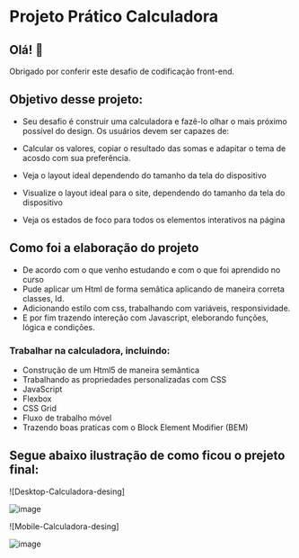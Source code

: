 # Projeto Prático Calculadora

## Olá! 👋

Obrigado por conferir este desafio de codificação front-end.

## Objetivo desse projeto:

* Seu desafio é construir uma calculadora e fazê-lo olhar o mais próximo possível do design.
Os usuários devem ser capazes de:

* Calcular os valores, copiar o resultado das somas e adapitar o tema de acosdo com sua preferência. 

* Veja o layout ideal dependendo do tamanho da tela do dispositivo
  
* Visualize o layout ideal para o site, dependendo do tamanho da tela do dispositivo 

* Veja os estados de foco para todos os elementos interativos na página  
  
## Como foi a elaboração do projeto
 * De acordo com o que venho estudando e com o que foi aprendido no curso
 * Pude aplicar um Html de forma semâtica aplicando de maneira correta classes, Id.
 * Adicionando estilo com css, trabalhando com variáveis, responsividade.
 * E por fim trazendo intereção com Javascript, eleborando funções, lógica e condições.
 
 ### Trabalhar na calculadora, incluindo:

 * Construção de um Html5 de maneira semântica
 * Trabalhando as propriedades personalizadas com
   CSS
 * JavaScript
 * Flexbox 
 * CSS Grid
 * Fluxo de trabalho móvel
 * Trazendo boas praticas com o Block Element Modifier (BEM)
  
## Segue abaixo ilustração de como ficou o prejeto final: 

![Desktop-Calculadora-desing]

![image](https://github.com/TiagoHenrique10/Interactive-rating-component-solution/assets/96561261/f1fd58e3-c5f7-4b6e-8dfc-25772ec7ebbc)

![Mobile-Calculadora-desing]

![image](https://github.com/TiagoHenrique10/Interactive-rating-component-solution/assets/96561261/c7860eda-3f94-4f40-b230-e91b188e2857)
